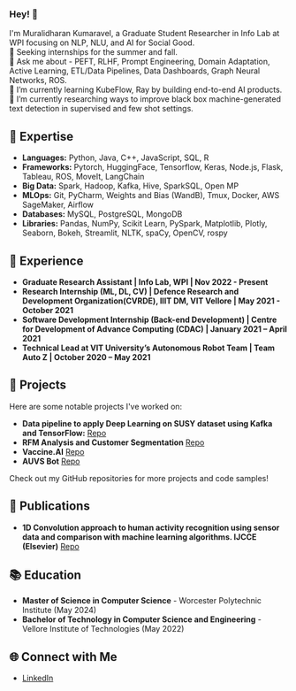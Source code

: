 ### Hey! 👋

<!--
**murali22chan/murali22chan** is a ✨ _special_ ✨ repository because its `README.md` (this file) appears on your GitHub profile.

Here are some ideas to get you started:

- 🔭 I’m currently working on ...
- 🌱 I’m currently learning ...
- 👯 I’m looking to collaborate on ...
- 🤔 I’m looking for help with ...
- 💬 Ask me about ...
- 📫 How to reach me: ...
- 😄 Pronouns: ...
- ⚡ Fun fact: ...
## 💼 Experience

- **Machine Learning Engineer** at XYZ Company (Year - Present)
  - Developed and deployed ML models for predicting customer behavior, resulting in a 20% increase in sales.
  - Collaborated with cross-functional teams to identify and implement ML opportunities across various business units.

- **Data Scientist Intern** at ABC Company (Year)
  - Conducted exploratory data analysis and developed predictive models for customer churn prediction.
  - Presented findings and recommendations to the management team, leading to a 15% reduction in churn rate.
-->



I'm Muralidharan Kumaravel, a Graduate Student Researcher in Info Lab at WPI focusing on NLP, NLU, and AI for Social Good. <br>
💼 Seeking internships for the summer and fall. <br>
💬 Ask me about - PEFT, RLHF, Prompt Engineering, Domain Adaptation, Active Learning, ETL/Data Pipelines, Data Dashboards, Graph Neural Networks, ROS. <br>
🌱 I’m currently learning KubeFlow, Ray by building end-to-end AI products. <br>
🔭 I’m currently researching ways to improve black box machine-generated text detection in supervised and few shot settings. 


## 🧠 Expertise
- **Languages:** Python, Java, C++, JavaScript, SQL, R
- **Frameworks:** Pytorch, HuggingFace, Tensorflow, Keras, Node.js, Flask, Tableau, ROS, MoveIt, LangChain
- **Big Data:** Spark, Hadoop, Kafka, Hive, SparkSQL, Open MP
- **MLOps:** Git, PyCharm, Weights and Bias (WandB), Tmux, Docker, AWS SageMaker, Airflow
- **Databases:** MySQL, PostgreSQL, MongoDB
- **Libraries:** Pandas, NumPy, Scikit Learn, PySpark, Matplotlib, Plotly, Seaborn, Bokeh, Streamlit, NLTK, spaCy, OpenCV, rospy

## 🔭 Experience

- **Graduate Research Assistant | Info Lab, WPI | Nov 2022 - Present**  
- **Research Internship (ML, DL, CV) | Defence Research and Development Organization(CVRDE), IIIT DM, VIT Vellore | May 2021 - October 2021**  
- **Software Development Internship (Back-end Development) | Centre for Development of Advance Computing (CDAC) |  January 2021 – April 2021**
- **Technical Lead at VIT University’s Autonomous Robot Team | Team Auto Z | October 2020 – May 2021**


## 🚀 Projects

Here are some notable projects I've worked on:

- **Data pipeline to apply Deep Learning on SUSY dataset using Kafka and TensorFlow:** [Repo](https://github.com/murali22chan/Datapipeline-to-Apply-Deep-learning-on-SUSY-dataset-using-Kafka-and-TensorFlow)
- **RFM Analysis and Customer Segmentation** [Repo](https://github.com/murali22chan/RFM-Analysis-and-Customer-Segmentation)
- **Vaccine.AI** [Repo](https://github.com/murali22chan/Vaccine.AI)
- **AUVS Bot** [Repo](https://github.com/murali22chan/AUVS-Bot)


Check out my GitHub repositories for more projects and code samples!

## 📖 Publications
- **1D Convolution approach to human activity recognition using sensor data and comparison with machine learning algorithms. IJCCE (Elsevier)** [Repo](https://github.com/murali22chan/1D-Conv-on-HAR-IJCCE-Publication-) 

## 📚 Education

- **Master of Science in Computer Science** - Worcester Polytechnic Institute (May 2024)
- **Bachelor of Technology in Computer Science and Engineering** - Vellore Institute of Technologies (May 2022)



## 🌐 Connect with Me

- [LinkedIn](https://www.linkedin.com/in/muralidharan-k-cs/)




